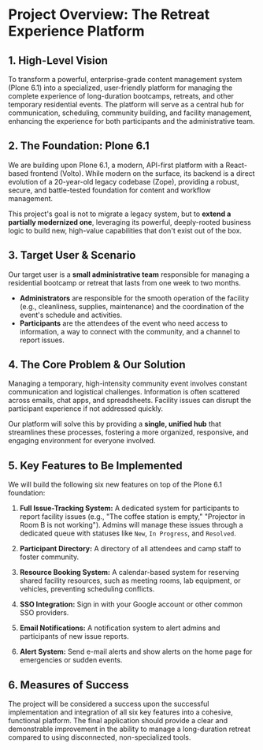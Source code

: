 # Project Overview: The Retreat Experience Platform

## 1. High-Level Vision

To transform a powerful, enterprise-grade content management system (Plone 6.1) into a specialized, user-friendly platform for managing the complete experience of long-duration bootcamps, retreats, and other temporary residential events. The platform will serve as a central hub for communication, scheduling, community building, and facility management, enhancing the experience for both participants and the administrative team.

## 2. The Foundation: Plone 6.1

We are building upon Plone 6.1, a modern, API-first platform with a React-based frontend (Volto). While modern on the surface, its backend is a direct evolution of a 20-year-old legacy codebase (Zope), providing a robust, secure, and battle-tested foundation for content and workflow management.

This project's goal is not to migrate a legacy system, but to **extend a partially modernized one**, leveraging its powerful, deeply-rooted business logic to build new, high-value capabilities that don't exist out of the box.

## 3. Target User & Scenario

Our target user is a **small administrative team** responsible for managing a residential bootcamp or retreat that lasts from one week to two months.

- **Administrators** are responsible for the smooth operation of the facility (e.g., cleanliness, supplies, maintenance) and the coordination of the event's schedule and activities.
- **Participants** are the attendees of the event who need access to information, a way to connect with the community, and a channel to report issues.

## 4. The Core Problem & Our Solution

Managing a temporary, high-intensity community event involves constant communication and logistical challenges. Information is often scattered across emails, chat apps, and spreadsheets. Facility issues can disrupt the participant experience if not addressed quickly.

Our platform will solve this by providing a **single, unified hub** that streamlines these processes, fostering a more organized, responsive, and engaging environment for everyone involved.

## 5. Key Features to Be Implemented

We will build the following six new features on top of the Plone 6.1 foundation:

1. **Full Issue-Tracking System:** A dedicated system for participants to report facility issues (e.g., "The coffee station is empty," "Projector in Room B is not working"). Admins will manage these issues through a dedicated queue with statuses like `New`, `In Progress`, and `Resolved`.

2. **Participant Directory:** A directory of all attendees and camp staff to foster community.

3. **Resource Booking System:** A calendar-based system for reserving shared facility resources, such as meeting rooms, lab equipment, or vehicles, preventing scheduling conflicts.

4. **SSO Integration:** Sign in with your Google account or other common SSO providers.

5. **Email Notifications:** A notification system to alert admins and participants of new issue reports.

6. **Alert System:** Send e-mail alerts and show alerts on the home page for emergencies or sudden events.

## 6. Measures of Success

The project will be considered a success upon the successful implementation and integration of all six key features into a cohesive, functional platform. The final application should provide a clear and demonstrable improvement in the ability to manage a long-duration retreat compared to using disconnected, non-specialized tools.
